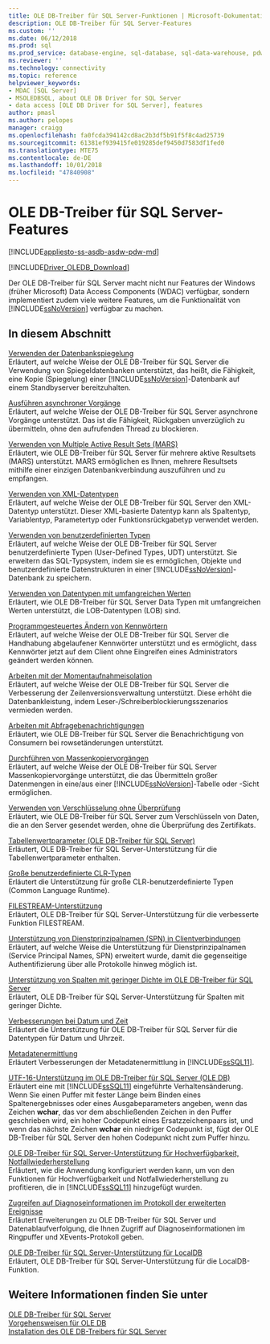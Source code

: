 ```yaml
---
title: OLE DB-Treiber für SQL Server-Funktionen | Microsoft-Dokumentation
description: OLE DB-Treiber für SQL Server-Features
ms.custom: ''
ms.date: 06/12/2018
ms.prod: sql
ms.prod_service: database-engine, sql-database, sql-data-warehouse, pdw
ms.reviewer: ''
ms.technology: connectivity
ms.topic: reference
helpviewer_keywords:
- MDAC [SQL Server]
- MSOLEDBSQL, about OLE DB Driver for SQL Server
- data access [OLE DB Driver for SQL Server], features
author: pmasl
ms.author: pelopes
manager: craigg
ms.openlocfilehash: fa0fcda394142cd8ac2b3df5b91f5f8c4ad25739
ms.sourcegitcommit: 61381ef939415fe019285def9450d7583df1fed0
ms.translationtype: MTE75
ms.contentlocale: de-DE
ms.lasthandoff: 10/01/2018
ms.locfileid: "47840908"
---
```

# <a name="ole-db-driver-for-sql-server-features"></a>OLE DB-Treiber für SQL Server-Features
[!INCLUDE[appliesto-ss-asdb-asdw-pdw-md](../../../includes/appliesto-ss-asdb-asdw-pdw-md.md)]

[!INCLUDE[Driver_OLEDB_Download](../../../includes/driver_oledb_download.md)]

  Der OLE DB-Treiber für SQL Server macht nicht nur Features der Windows (früher Microsoft) Data Access Components (WDAC) verfügbar, sondern implementiert zudem viele weitere Features, um die Funktionalität von [!INCLUDE[ssNoVersion](../../../includes/ssnoversion-md.md)] verfügbar zu machen.  
  
## <a name="in-this-section"></a>In diesem Abschnitt    
 [Verwenden der Datenbankspiegelung](../../oledb/features/using-database-mirroring.md)  
 Erläutert, auf welche Weise der OLE DB-Treiber für SQL Server die Verwendung von Spiegeldatenbanken unterstützt, das heißt, die Fähigkeit, eine Kopie (Spiegelung) einer [!INCLUDE[ssNoVersion](../../../includes/ssnoversion-md.md)]-Datenbank auf einem Standbyserver bereitzuhalten.  
  
 [Ausführen asynchroner Vorgänge](../../oledb/features/performing-asynchronous-operations.md)  
 Erläutert, auf welche Weise der OLE DB-Treiber für SQL Server asynchrone Vorgänge unterstützt. Das ist die Fähigkeit, Rückgaben unverzüglich zu übermitteln, ohne den aufrufenden Thread zu blockieren.  
  
 [Verwenden von Multiple Active Result Sets &#40;MARS&#41;](../../oledb/features/using-multiple-active-result-sets-mars.md)  
 Erläutert, wie OLE DB-Treiber für SQL Server für mehrere aktive Resultsets (MARS) unterstützt. MARS ermöglichen es Ihnen, mehrere Resultsets mithilfe einer einzigen Datenbankverbindung auszuführen und zu empfangen.  
  
 [Verwenden von XML-Datentypen](../../oledb/features/using-xml-data-types.md)  
 Erläutert, auf welche Weise der OLE DB-Treiber für SQL Server den XML-Datentyp unterstützt. Dieser XML-basierte Datentyp kann als Spaltentyp, Variablentyp, Parametertyp oder Funktionsrückgabetyp verwendet werden.  
  
 [Verwenden von benutzerdefinierten Typen](../../oledb/features/using-user-defined-types.md)  
 Erläutert, auf welche Weise der OLE DB-Treiber für SQL Server benutzerdefinierte Typen (User-Defined Types, UDT) unterstützt. Sie erweitern das SQL-Typsystem, indem sie es ermöglichen, Objekte und benutzerdefinierte Datenstrukturen in einer [!INCLUDE[ssNoVersion](../../../includes/ssnoversion-md.md)]-Datenbank zu speichern.  
  
 [Verwenden von Datentypen mit umfangreichen Werten](../../oledb/features/using-large-value-types.md)  
 Erläutert, wie OLE DB-Treiber für SQL Server Data Typen mit umfangreichen Werten unterstützt, die LOB-Datentypen (LOB) sind.  
  
 [Programmgesteuertes Ändern von Kennwörtern](../../oledb/features/changing-passwords-programmatically.md)  
 Erläutert, auf welche Weise der OLE DB-Treiber für SQL Server die Handhabung abgelaufener Kennwörter unterstützt und es ermöglicht, dass Kennwörter jetzt auf dem Client ohne Eingreifen eines Administrators geändert werden können.  
  
 [Arbeiten mit der Momentaufnahmeisolation](../../oledb/features/working-with-snapshot-isolation.md)  
 Erläutert, auf welche Weise der OLE DB-Treiber für SQL Server die Verbesserung der Zeilenversionsverwaltung unterstützt. Diese erhöht die Datenbankleistung, indem Leser-/Schreiberblockierungsszenarios vermieden werden.  
  
 [Arbeiten mit Abfragebenachrichtigungen](../../oledb/features/working-with-query-notifications.md)  
 Erläutert, wie OLE DB-Treiber für SQL Server die Benachrichtigung von Consumern bei rowsetänderungen unterstützt.  
  
 [Durchführen von Massenkopiervorgängen](../../oledb/features/performing-bulk-copy-operations.md)  
 Erläutert, auf welche Weise der OLE DB-Treiber für SQL Server Massenkopiervorgänge unterstützt, die das Übermitteln großer Datenmengen in eine/aus einer [!INCLUDE[ssNoVersion](../../../includes/ssnoversion-md.md)]-Tabelle oder -Sicht ermöglichen.  
  
 [Verwenden von Verschlüsselung ohne Überprüfung](../../oledb/features/using-encryption-without-validation.md)  
 Erläutert, wie OLE DB-Treiber für SQL Server zum Verschlüsseln von Daten, die an den Server gesendet werden, ohne die Überprüfung des Zertifikats.  
  
 [Tabellenwertparameter &#40;OLE DB-Treiber für SQL Server&#41;](../../oledb/features/table-valued-parameters-oledb-driver-for-sql-server.md)  
 Erläutert, OLE DB-Treiber für SQL Server-Unterstützung für die Tabellenwertparameter enthalten.  
  
 [Große benutzerdefinierte CLR-Typen](../../oledb/features/large-clr-user-defined-types.md)  
 Erläutert die Unterstützung für große CLR-benutzerdefinierte Typen (Common Language Runtime).  
  
 [FILESTREAM-Unterstützung](../../oledb/features/filestream-support.md)  
 Erläutert, OLE DB-Treiber für SQL Server-Unterstützung für die verbesserte Funktion FILESTREAM.  
  
 [Unterstützung von Dienstprinzipalnamen &#40;SPN&#41; in Clientverbindungen](../../oledb/features/service-principal-name-spn-support-in-client-connections.md)  
 Erläutert, auf welche Weise die Unterstützung für Dienstprinzipalnamen (Service Principal Names, SPN) erweitert wurde, damit die gegenseitige Authentifizierung über alle Protokolle hinweg möglich ist.  
  
 [Unterstützung von Spalten mit geringer Dichte im OLE DB-Treiber für SQL Server](../../oledb/features/sparse-columns-support-in-oledb-driver-for-sql-server.md)  
 Erläutert, OLE DB-Treiber für SQL Server-Unterstützung für Spalten mit geringer Dichte.  
  
 [Verbesserungen bei Datum und Zeit](../../oledb/features/date-and-time-improvements.md)  
 Erläutert die Unterstützung für OLE DB-Treiber für SQL Server für die Datentypen für Datum und Uhrzeit.  
  
 [Metadatenermittlung](../../oledb/features/metadata-discovery.md)  
 Erläutert Verbesserungen der Metadatenermittlung in [!INCLUDE[ssSQL11](../../../includes/sssql11-md.md)].  
  
 [UTF-16-Unterstützung im OLE DB-Treiber für SQL Server (OLE DB)](../../oledb/features/utf-16-support-in-oledb-driver-for-sql-server.md)  
 Erläutert eine mit [!INCLUDE[ssSQL11](../../../includes/sssql11-md.md)] eingeführte Verhaltensänderung. Wenn Sie einen Puffer mit fester Länge beim Binden eines Spaltenergebnisses oder eines Ausgabeparameters angeben, wenn das Zeichen **wchar**, das vor dem abschließenden Zeichen in den Puffer geschrieben wird, ein hoher Codepunkt eines Ersatzzeichenpaars ist, und wenn das nächste Zeichen **wchar** ein niedriger Codepunkt ist, fügt der OLE DB-Treiber für SQL Server den hohen Codepunkt nicht zum Puffer hinzu.  
  
 [OLE DB-Treiber für SQL Server-Unterstützung für Hochverfügbarkeit, Notfallwiederherstellung](../../oledb/features/oledb-driver-for-sql-server-support-for-high-availability-disaster-recovery.md)  
 Erläutert, wie die Anwendung konfiguriert werden kann, um von den Funktionen für Hochverfügbarkeit und Notfallwiederherstellung zu profitieren, die in [!INCLUDE[ssSQL11](../../../includes/sssql11-md.md)] hinzugefügt wurden.  
  
 [Zugreifen auf Diagnoseinformationen im Protokoll der erweiterten Ereignisse](../../oledb/features/accessing-diagnostic-information-in-the-extended-events-log.md)  
 Erläutert Erweiterungen zu OLE DB-Treiber für SQL Server und Datenablaufverfolgung, die Ihnen Zugriff auf Diagnoseinformationen im Ringpuffer und XEvents-Protokoll geben.  
  
 [OLE DB-Treiber für SQL Server-Unterstützung für LocalDB](../../oledb/features/oledb-driver-for-sql-server-support-for-localdb.md)  
 Erläutert, OLE DB-Treiber für SQL Server-Unterstützung für die LocalDB-Funktion.  
  
## <a name="see-also"></a>Weitere Informationen finden Sie unter  
 [OLE DB-Treiber für SQL Server](../../oledb/oledb-driver-for-sql-server.md)      
 [Vorgehensweisen für OLE DB](../../oledb/ole-db-how-to/ole-db-how-to-topics.md)   
 [Installation des OLE DB-Treibers für SQL Server](../../oledb/applications/installing-oledb-driver-for-sql-server.md)  
  
  
